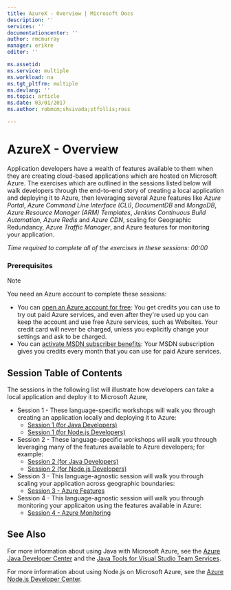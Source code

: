 ```yaml
---
title: AzureX - Overview | Microsoft Docs
description: ''
services: ''
documentationcenter: ''
author: rmcmurray
manager: erikre
editor: ''

ms.assetid: 
ms.service: multiple
ms.workload: na
ms.tgt_pltfrm: multiple
ms.devlang: ''
ms.topic: article
ms.date: 03/01/2017
ms.author: robmcm;shsivada;stfollis;ross

---
```


# AzureX - Overview

Application developers have a wealth of features available to them when they are creating cloud-based applications which are hosted on Microsoft Azure. The exercises which are outlined in the sessions listed below will walk developers through the end-to-end story of creating a local application and deploying it to Azure, then leveraging several Azure features like *Azure Portal*, *Azure Command Line Interface (CLI)*, *DocumentDB* and *MongoDB*, *Azure Resource Manager (ARM) Templates*, *Jenkins Continuous Build Automation*, *Azure Redis* and *Azure CDN*, scaling for Geographic Redundancy, *Azure Traffic Manager*, and Azure features for monitoring your application.

*Time required to complete all of the exercises in these sessions: 00:00*

### Prerequisites

<!-- The following note would come from an include file when hosted on docs.microsoft.com -->

> [!NOTE]
> <a name="note"></a>You need an Azure account to complete these sessions:
> 
> * You can [open an Azure account for free](https://azure.microsoft.com/pricing/free-trial/?WT.mc_id=A261C142F): You get credits you can use to try out paid Azure services, and even after they're used up you can keep the account and use free Azure services, such as Websites. Your credit card will never be charged, unless you explicitly change your settings and ask to be charged.
> * You can [activate MSDN subscriber benefits](https://azure.microsoft.com/pricing/member-offers/msdn-benefits-details/?WT.mc_id=A261C142F): Your MSDN subscription gives you credits every month that you can use for paid Azure services.
> 
> 

## Session Table of Contents

The sessions in the following list will illustrate how developers can take a local application and deploy it to Microsoft Azure, 

* Session 1 - These language-specific workshops will walk you through creating an application locally and deploying it to Azure:
  * [Session 1 (for Java Developers)][Session1Java]
  * [Session 1 (for Node.js Developers)][Session1Node]
* Session 2 - These language-specific workshops will walk you through leveraging many of the features available to Azure developers; for example:
  * [Session 2 (for Java Developers)][Session2Java]
  * [Session 2 (for Node.js Developers)][Session2Node]
* Session 3 - This language-agnostic session will walk you through scaling your application across geographic boundaries:
  * [Session 3 - Azure Features][Session3]
* Session 4 - This language-agnostic session will walk you through monitoring your applicaiton using the features available in Azure:
  * [Session 4 - Azure Monitoring][Session4]

## See Also

For more information about using Java with Microsoft Azure, see the [Azure Java Developer Center] and the [Java Tools for Visual Studio Team Services].

For more information about using Node.js on Microsoft Azure, see the [Azure Node.js Developer Center].

<!-- URL List -->

[Azure Java Developer Center]: https://azure.microsoft.com/develop/java/
[Java Tools for Visual Studio Team Services]: https://java.visualstudio.com/
[Azure Node.js Developer Center]: https://azure.microsoft.com/develop/nodejs/

[Overview]: ./azurex-overview.md
[Session1Java]: ./azurex-session-1-java.md
[Session1Node]: ./azurex-session-1-nodejs.md
[Session2Java]: ./azurex-session-2-java.md
[Session2Node]: ./azurex-session-2-nodejs.md
[Session3]: ./azurex-session-3.md
[Session4]: ./azurex-session-4.md

<!-- IMG List -->
